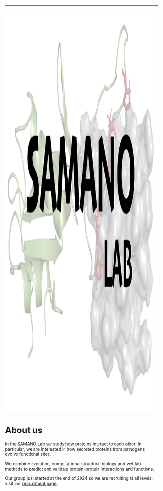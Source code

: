 -----
<img width="2324" height="1320" alt="image" src="https://github.com/Dan97-cyber/HUGO-CARLOS-SAMANO-SANCHEZ.github.io/blob/main/01-1743489053-877709.png" />

# About us


In the SAMANO Lab we study how proteins interact to each other. In particular, we are interested in how secreted proteins from pathogens evolve functional sites. 


We combine evolution, computational structural biology and wet lab methods to predict and validate protein-protein interactions and functions.

Our group just started at the end of 2024 so we are recruiting at all levels, visit our [recruitment page](https://person.zju.edu.cn/samano#recruitment).
